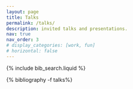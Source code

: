 ```yaml
---
layout: page
title: Talks
permalink: /talks/
description: invited talks and presentations.
nav: true
nav_order: 3
# display_categories: [work, fun]
# horizontal: false
---
```


{% include bib_search.liquid %}

<div class="publications">

{% bibliography -f talks%}

</div>